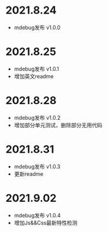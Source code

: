 # 2021.8.24

+ mdebug发布 v1.0.0

# 2021.8.25

+ mdebug发布 v1.0.1
+ 增加英文readme

# 2021.8.28

+ mdebug发布 v1.0.2
+ 增加部分单元测试，删除部分无用代码

# 2021.8.31

+ mdebug发布 v1.0.3
+ 更新readme

# 2021.9.02

+ mdebug发布 v1.0.4
+ 增加Js&&Css最新特性检测